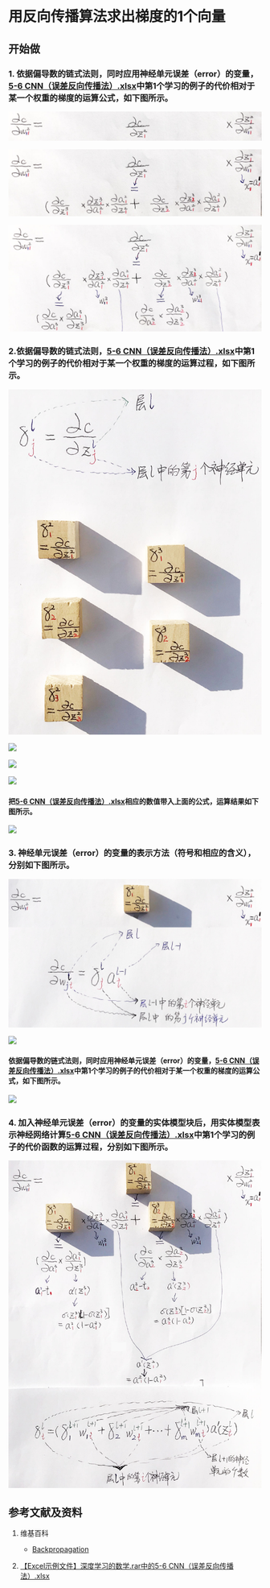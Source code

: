 # 用反向传播算法求出梯度的1个向量

## 开始做

### 1. 依据偏导数的链式法则，同时应用神经单元误差（error）的变量，[5-6 CNN（误差反向传播法）.xlsx](http://www.ituring.com.cn/book/2593)中第1个学习的例子的代价相对于某一个权重的梯度的运算公式，如下图所示。

![](/images/深度学习/神经网络/用反向传播算法求出梯度的1个向量/1a1.jpg)

![](/images/深度学习/神经网络/用反向传播算法求出梯度的1个向量/1a2.jpg)

![](/images/深度学习/神经网络/用反向传播算法求出梯度的1个向量/1a3.jpg)


### 2.依据偏导数的链式法则，[5-6 CNN（误差反向传播法）.xlsx](http://www.ituring.com.cn/book/2593)中第1个学习的例子的代价相对于某一个权重的梯度的运算过程，如下图所示。

![](/images/深度学习/神经网络/用反向传播算法求出梯度的1个向量/2a1.jpg)

![](/images/深度学习/神经网络/用反向传播算法求出梯度的1个向量/2a2.jpg)

![](/images/深度学习/神经网络/用反向传播算法求出梯度的1个向量/2a3.jpg)

![](/images/深度学习/神经网络/用反向传播算法求出梯度的1个向量/2a4.jpg)

#### 把[5-6 CNN（误差反向传播法）.xlsx](http://www.ituring.com.cn/book/2593)相应的数值带入上面的公式，运算结果如下图所示。

![](/images/深度学习/神经网络/用反向传播算法求出梯度的1个向量/2a5.jpg)

### 3. 神经单元误差（error）的变量的表示方法（符号和相应的含义），分别如下图所示。

![](/images/深度学习/神经网络/用反向传播算法求出梯度的1个向量/3a1.jpg)

![](/images/深度学习/神经网络/用反向传播算法求出梯度的1个向量/3a2.jpg)

#### 依据偏导数的链式法则，同时应用神经单元误差（error）的变量，[5-6 CNN（误差反向传播法）.xlsx](http://www.ituring.com.cn/book/2593)中第1个学习的例子的代价相对于某一个权重的梯度的运算公式，如下图所示。

![](/images/深度学习/神经网络/用反向传播算法求出梯度的1个向量/3a3.jpg)

### 4. 加入神经单元误差（error）的变量的实体模型块后，用实体模型表示神经网络计算[5-6 CNN（误差反向传播法）.xlsx](http://www.ituring.com.cn/book/2593)中第1个学习的例子的代价函数的运算过程，分别如下图所示。

![](/images/深度学习/神经网络/用反向传播算法求出梯度的1个向量/4a1.jpg)

## 参考文献及资料

1. 维基百科
	- [Backpropagation](https://en.wikipedia.org/wiki/Backpropagation) 

2. [【Excel示例文件】深度学习的数学.rar中的5-6 CNN（误差反向传播法）.xlsx](http://www.ituring.com.cn/book/2593)